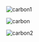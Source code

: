 ![carbon1](https://github.com/SadharanLadkaIsBack/SadharanLadkaIsBack/assets/133076612/4137e40b-f52f-458a-9e87-73013312b174)




![carbon](https://github.com/SadharanLadkaIsBack/SadharanLadkaIsBack/assets/133076612/8d8c14d2-09d9-4497-a5cd-8f1fc086a170)



![carbon2](https://github.com/SadharanLadkaIsBack/SadharanLadkaIsBack/assets/133076612/295a4be0-4e89-4732-9e63-a13cf5674133)

